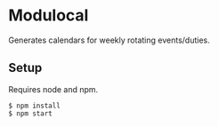 # Modulocal

Generates calendars for weekly rotating events/duties.

## Setup

Requires node and npm.

    $ npm install
    $ npm start
